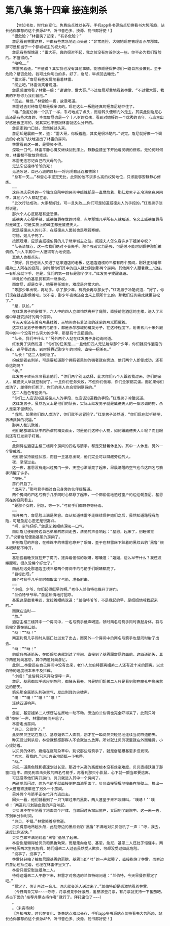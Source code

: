 # 第八集 第十四章 接连刺杀
        【告知书友，时代在变化，免费站点难以长存，手机app多书源站点切换看书大势所趋，站长给你推荐的这个换源APP，听书音色多、换源、找书都好使！】
       “很危险？”林雷笑了起来，“有多危险？”
       詹尼看到林雷这样，不由有些焦急地连点头道：“非常危险，大娘她现在管理着赤尔郡城，那可是相当于一个郡城城主的权力呢。”
       詹尼有些惭愧道：“雷大哥，真的很对不起，我之前没有告诉你这一些。你不必为我们冒险的。不值得的。”
       “哈哈……”
       林雷笑着道，“不值得？其实我也没有其他事情，能够顺便保护你们一路自然会做到。至于危险？是否危险，我可比你明白的多。好了，詹尼，早点回去睡觉。”
       “雷大哥。”詹尼有些发愣地看着林雷。
       “回去吧。”林雷淡笑着说道。
       詹尼感激地看了林雷一眼：“谢谢你，雷大哥。”不过詹尼郑重地看着林雷，“不过雷大哥，我真的不想你为我们冒险。”
       “回去，睡觉。”林雷脸一板，故意喝道。
       林雷过去对待詹尼都是很亲切的，现在这么一板脸还真的把詹尼给吓住了。
       “哦。”詹尼仿佛一个孩子一样，乖巧地点了点头，而后转头便朝门外走去。其实此刻詹尼心底还是有些欢喜的，毕竟詹尼也是一个十八岁的女孩，看到对她好的一个优秀的青年，心底生出好感是很正常的，她其实也不想跟林雷就这么分开的。
       詹尼走到门口处，忽然掉过头来。
       詹尼却是展颜一笑，道：“雷大哥，你板着脸，其实是很冷酷的。”说完，詹尼就好像一个调皮的小女孩飞快地逃出了林雷的房间。
       林雷看到这一幕，是哭笑不得。
       深吸一口气，林雷平静心情又继续回到床上，静静盘膝坐下开始着灵魂的修炼。无论何时何地，林雷都不敢放弃修炼。
       林雷无法忘记自己的父母的仇。
       无法忘记德林爷爷的死！
       无法忘记，自己心底的目标——将光明教廷连根拔除！
       “总有一天……”林雷心中坚定无比，此刻的他不求多么高的权势地位，只求能够安静静心修炼。
       ……
       这座酒店另外的一个独立庭院中的房间中蜡烛却是一直燃烧着，那红发男子正冷漠坐在房间中，其他六个人都站立着。
       “此次行动成功，大家都好过。可一旦失败……你们可是知道威德夫人的手段的。”红发男子淡然说道。
       那六个人心底都是有些恐惧。
       威德夫人心狠手辣，威德伯爵在世的时候，赤尔郡城几乎所有人就知道，名义上威德伯爵虽然是城主，可是实质上的城主却是威德夫人。
       就是威德夫人的儿子，在威德夫人面前也是噤若寒蝉。
       可惜，她儿子死了。
       按照规矩，应该由威德伯爵的儿子继承城主之位。威德夫人怎么容许乡下姐弟夺权？
       “队长请放心，这一次我们绝对不会失手。那个强者实力是强，可是总不能时刻保护那姐弟俩的。”六人中其中一人铿锵有力地说道。
       其他人也都点头。
       “那好，我已经派人买通了这家酒店的老板，这酒店酒楼的三楼有两个房间，刚好正对着那姐弟二人所在的庭院，到时候你们其中的四人就分别到那两个房间。其他两个人跟着我……记住，一有机会就下手，但是，我们的第一目标是那个少年。”红发男子提醒说道。
       毕竟如今的基恩拥有第一继承权。
       而詹尼，却是女子，她要担任城主，难度是非常大的。
       “等那少年出现，再动手。杀了那少年，有机会再杀那女子。”红发男子冷酷说道，“好了，你们现在就去那侯着吧。说不定，那少年夜晚还会出来上厕所什么的。那我们任务完成就更轻松了。”
       “是，队长。”
       在红发男子的安排下，六人中的四人立即悄然离开了庭院，直接前往酒店的主楼，进入了三楼中早就安排好的两个房间。
       今天天空还有着弯月悬挂着，天地间也有着淡淡的迷蒙的月光照耀着。
       这次红发男子带来的弓箭手，都是赤尔郡城的精英分子，在这种程度下，射击五六十米外庭院中的一个没有什么实力的少年，那是有十足把握的。
       “队长，我们干什么？”另外两个人站在红发男子身边询问道。
       红发男子淡然说道：“你们的任务是……一旦他们四人无法射杀那个少年，你们就扮作酒店的侍者，送早餐过去。到时候靠近那少年的时候，直接一招杀死。”
       “队长！”这二人顿时急了。
       扮成使者去刺杀，可是要知道那个拥有者黑豹的强者就在旁边，他们两个人即使成功，还有命逃跑吗？
       “哼。”
       红发男子转头冷冷看着他们，“你们两个别无选择，此次你们八个人跟着我过来，你们的亲人，威德夫人早就控制好了。一旦你们任务失败，不但你们倒霉，你们全家都完蛋。而如果你们成功了，即使你们死了，你们的亲人也会受到厚待的。”
       这二人脸色有些发白。
       “你们二人应该知道威德夫人的手段，也应该知道我的手段。”红发男子冷酷说道。
       这红发男子，虽然名义上是他们的队长，实际上红发男子就是威德夫人的一条忠诚的狗，杀人是毫不留情的。
       “当然，如果他们四人成功了，你们就不必冒险了。”红发男子淡然道，“你们现在就祈祷吧，祈祷武神的祝福。”
       那两人都沉默着。
       他们是郡城军队中的所谓的精英战士，可是他们这种小人物，如何跟威德夫人斗呢？而且眼前还有红发男子盯着。
       ……
       此刻待在酒店主楼三楼两个房间的四名弓箭手，都是交替着休息的。其中一人休息，另外一个警戒着。
       他们要保持最佳状态，而且一旦基恩出现，他们完全可以喊醒旁边的人。
       夜，渐渐过去。
       这一夜，基恩没有走出过房门一步，天空也渐渐亮了起来，早晨清醒的空气也令这四名弓箭手清醒了许多。
       “吱呀。”
       房门开启了。
       “出来了。”那弓箭手都对自己身旁的伙伴提醒道。
       两个房间的四名弓箭手几乎同时心都悬了起来，一个都偷偷地透过窗户的边沿朝詹尼、基恩所在的庭院看去。
       “是那个女的，别急，等一下。”弓箭手们都静静等待着。
       ……
       推开房门，詹尼脸上满是笑容。自从知道林雷不走继续保护她们之后，虽然知道路程有危险，可是詹尼心底还是很高兴。
       “啊，空气好好。”詹尼闭着眼睛深吸一口气。
       而后詹尼便朝旁边自己弟弟的房间走去，清脆的声音响起：“基恩，起床了，别睡懒觉了。”说着詹尼便敲基恩的房间了。
       听到詹尼的声音，在修炼中的林雷也睁开了眼睛，至于在林雷床下趴着的黑纹云豹‘黑鲁’根本眼睛都不睁开。
       ……
       基恩套着睡衣就拉开了房门，搓弄着惺忪的眼睛，嘟囔道：“姐姐，这么早干什么？我还没睡醒呢，很久没睡个好觉了。”
       而此刻远处那酒店主楼三楼两个房间中的弓箭手们眼睛都亮了。
       “目标出现。”
       四个弓箭手几乎同时都取出了弓箭，准备射击。
       ……
       “小姐，少爷，你们起得挺早的啊。”老仆人兰伯特也推开了房门。
       “兰伯特爷爷早。”詹尼热情地打招呼。
       基恩这是鼓着嘴巴，耷拉着眼睛说道：“兰伯特爷爷，不是我起的早，是姐姐他喊我起来的。”
       而就在这时——
       “放。”
       酒店主楼三楼其中一个房间中，一名弓箭手低声喝道，顿时两名弓箭手同时直起身体，将弓箭完全露在窗口处。
       “咻！”“咻！”
       两道利箭几乎同时从窗口处迸发了出去，而另外一个房间中的两名弓箭手也是同时射了出去。
       “咻！”“咻！”
       前后各两道箭矢，在眨眼功夫就划过了空间，直接到了基恩跟詹尼的面前。这四道箭矢，其中两道射向基恩，其中两道射向詹尼。
       此刻……林雷还在自己房间中没有出来，老仆人兰伯特距离姐弟二人还有近十米的距离。以兰伯特的速度根本来不及拦截。
       “小姐！”兰伯特只来得及惊呼一声。
       詹尼、基恩都似乎感应到危险，都掉头看去。可是她们姐弟二人只是看到那在瞳孔中愈来愈近的箭矢。
       箭矢那金属箭头刺破空气，发出刺耳的尖啸声。
       “噗！”“噗！”“噗！”“噗！”
       连续四道响声。
       ……
       詹尼、基恩姐弟二人愣愣站在原地一动不动，旁边的兰伯特也完全吓得呆了，此刻只听得‘吱呀’一声，林雷的房间开启了。
       林雷走出房间。
       “贝贝，交给你了。”
       此刻贝贝正站在詹尼、基恩姐弟二人面前，刚才在一瞬间贝贝轻易地连续当初四道箭矢。
       昨天受过刺杀后，林雷就预感那群人不会就这么放弃。所以就让贝贝夜里就在外面睡觉，小心提防着。
       以贝贝的体积，蜷缩在庭院杂草中，别说那些弓箭手了，就是詹尼跟基恩多没发现。
       “老大，看我的。”贝贝兴奋地舔舐一下嘴唇。
       “咻。”
       只见一道黑色残影极速划过长空，那近十米高的高度根本没有丝毫难度，贝贝直接跃进了那窗口当中。而见到攻击失败的四名弓箭手，再看到那只小影鼠，心下就一颤当即要逃离。
       可还没等他们离开房门，贝贝就进入其中一个房间了。
       两道爪影闪过，两名弓箭手就直接倒在血泊里面了。贝贝直接狠狠地撞击在墙壁上，撞出一个大窟窿直接窜进了另外一个房间。
       另外两个弓箭手正在忙开门逃出去。
       回头一看，他们就看到了一只飞窜过来的黑影，两人甚至于来不及喊叫，‘噗哧！’‘噗哧！’两道利爪划破血管的声音响起。
       贝贝满不在乎地看了地面两个尸体，当即回过头窜出窗户，又回到了庭院中。这一来一去，不到半分钟时间。
       “贝贝，不错。”林雷笑着夸赞道。
       贝贝得意地昂起头颅，此刻旁边的黑纹云豹‘黑鲁’不满地对贝贝低吼了一声：“哼，我去，速度比你还快。”
       贝贝立即不满地对着‘黑鲁’低吼了起来。
       林雷倒是懒得给贝贝和黑鲁劝架，而是走向詹尼、基恩，詹尼、基恩二人还处于懵懂中。两天中经历两次生死危机，她们姐弟二人过去虽然受人欺负，可却没受过如此危险。
       “没事了，没事了。”
       林雷轻轻拍了拍詹尼跟基恩的肩膀，基恩当即‘哇’的一声就哭了，直接抱住了林雷。而旁边的詹尼也抽泣着，也埋在林雷怀里哭了。
       林雷只能安慰这姐弟二人。
       待得这姐弟二人平静下来，林雷才对旁边的兰伯特询问道：“兰伯特，今天早餐你预定了吧。”
       “预定了，估计再过一会儿，酒店就会派人送过来了。”兰伯特却是感激地看着林雷。
       （今日两章完毕~~~~呼呼，月票榜竞争好激烈，番茄求些月票，有月票就支持一下番茄吧。点击下面的‘推荐月票支持作者’就行了。拜托诸位了~~~）
       。
       。（未完待续）
       【告知书友，时代在变化，免费站点难以长存，手机app多书源站点切换看书大势所趋，站长给你推荐的这个换源APP，听书音色多、换源、找书都好使！】